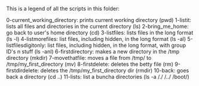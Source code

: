 This is a legend of all the scripts in this folder: 

0-current_working_directory: prints current working directory (pwd)
1-listit: lists all files and directories in the current directory (ls)
2-bring_me_home: go back to user's home directory (cd)
3-listfiles: lists files in the long format (ls -l)
4-listmorefiles: list files, including hidden, in the long format (ls -al)
5-listfilesdigitonly: list files, including hidden, in the long format, with group ID's n stuff (ls -anl)
6-firstdirectory: makes a new directory in the /tmp directory (mkdir)
7-movethatfile: moves a file from /tmp/ to /tmp/my_first_directory (mv)
8-firstdelete: deletes the betty file (rm)
9-firstdirdelete: deletes the /tmp/my_first_directory dir (rmdir)
10-back: goes back a directory (cd ..)
11-lists: list a buncha directories (ls -a /./ /../ /boot/)
